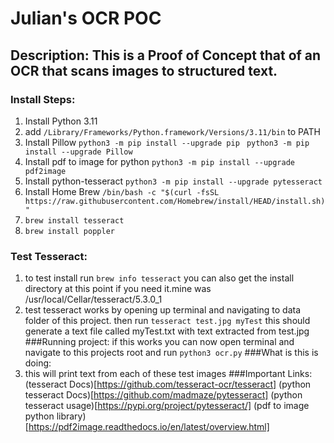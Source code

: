 # Julian's OCR POC
## Description: This is a Proof of Concept that of an OCR that scans images to structured text.
### Install Steps:
1. Install Python 3.11
2. add ``` /Library/Frameworks/Python.framework/Versions/3.11/bin ``` to PATH
3. Install Pillow ``` python3 -m pip install --upgrade pip ``` ``` python3 -m pip install --upgrade Pillow```
4. Install pdf to image for python ``` python3 -m pip install --upgrade pdf2image ```
5. Install python-tesseract ``` python3 -m pip install --upgrade pytesseract ```
6. Install Home Brew ``` /bin/bash -c "$(curl -fsSL https://raw.githubusercontent.com/Homebrew/install/HEAD/install.sh)" ```
7. ``` brew install tesseract ```
8. ``` brew install poppler ```
### Test Tesseract:
1. to test install run ``` brew info tesseract ``` you can also get the install directory at this point if you need it.mine was /usr/local/Cellar/tesseract/5.3.0_1
2. test tesseract works by opening up terminal and navigating to data folder of this project. then run ``` tesseract test.jpg myTest ``` this should generate a text file called myTest.txt with text extracted from test.jpg
###Running project:
if this works you can now open terminal and navigate to this projects root and run ``` python3 ocr.py ```
###What is this is doing:
1. this will print text from each of these test images 
###Important Links:
(tesseract Docs)[https://github.com/tesseract-ocr/tesseract]
(python tesseract Docs)[https://github.com/madmaze/pytesseract]
(python tesseract usage)[https://pypi.org/project/pytesseract/]
(pdf to image python library)[https://pdf2image.readthedocs.io/en/latest/overview.html]
